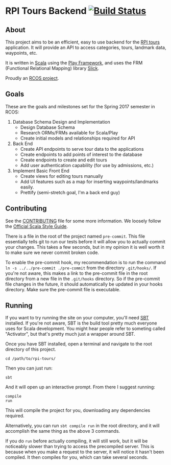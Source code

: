 # RPI Tours Backend [![Build Status](https://travis-ci.org/kelleyb/RPI-Tours-Backend.svg?branch=master)](https://travis-ci.org/kelleyb/RPI-Tours-Backend)

## About

This project aims to be an efficient, easy to use backend for the 
[RPI tours](https://github.com/JohnBehnke/RPI_Tours_iOS) application. 
It will provide an API to access categories, tours, landmark data,
waypoints, etc.

It is written in [Scala](https://www.scala-lang.org/) using the 
[Play Framework](https://www.playframework.com/), and uses the FRM 
(Functional Relational Mapping) library [Slick](http://slick.lightbend.com/).

Proudly an [RCOS project](https://rcos.io/).

## Goals

These are the goals and milestones set for the Spring 2017 semester in RCOS:

1. Database Schema Design and Implementation
    * Design Database Schema
    * Research ORMs/FRMs available for Scala/Play
    * Create initial models and relationships required for API
2. Back End
    * Create API endpoints to serve tour data to the applications
    * Create endpoints to add points of interest to the database
    * Create endpoints to create and edit tours
    * Add user authentication capability (for use by admissions, etc.)
3. Implement Basic Front End
    * Create views for editing tours manually
    * Add UI features such as a map for inserting waypoints/landmarks easily.
    * Prettify (semi-stretch goal, I'm a back end guy)

## Contributing

See the [CONTRIBUTING](CONTRIBUTING.md) file for some more information. We loosely
follow the [Official Scala Style Guide](http://docs.scala-lang.org/style/). 

There is a file in the root of the project named `pre-commit`. This file
essentially tells git to run our tests before it will allow you to actually
commit your changes. This takes a few seconds, but in my opinion it is well
worth it to make sure we never commit broken code.

To enable the pre-commit hook, my recommendation is to run the command 
`ln -s ../../pre-commit ./pre-commit` from the directory `.git/hooks/`. If 
you're not aware, this makes a link to the pre-commit file in the root directory
from a new file in the `.git/hooks` directory. So if the pre-commit file changes
in the future, it should automatically be updated in your hooks directory. Make
sure the pre-commit file is executable.

## Running

If you want to try running the site on your computer, you'll need 
[SBT](http://www.scala-sbt.org/) installed. If you're not aware, SBT is the
build tool pretty much everyone uses for Scala development. You might hear
people refer to someting called "Activator", but that's pretty much just a
wrapper around SBT.

Once you have SBT installed, open a terminal and navigate to the root directory
of this project.

    cd /path/to/rpi-tours/

Then you can just run:

    sbt

And it will open up an interactive prompt. From there I suggest running:

    compile
    run

This will compile the project for you, downloading any dependencies required.

Alternatively, you can run `sbt compile run` in the root directory, and it will
accomplish the same thing as the above 3 commands.

If you do `run` before actually compiling, it will still work, but it will be
noticeably slower than trying to access the precompiled server. This is because
when you make a request to the server, it will notice it hasn't been compiled.
It then compiles for you, which can take several seconds.
